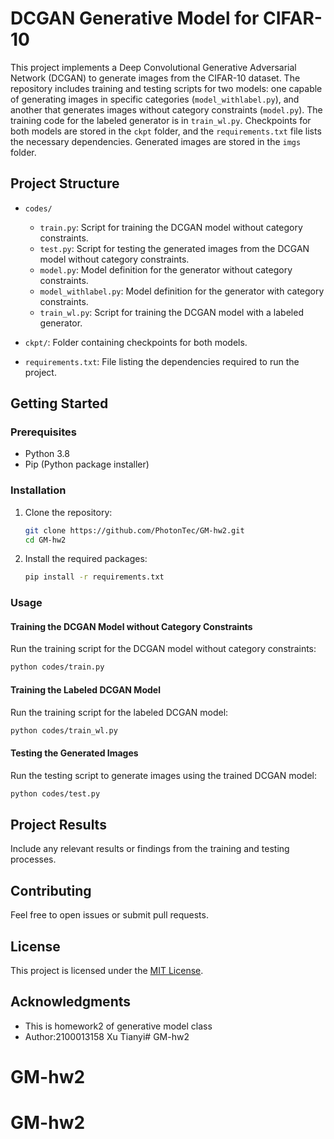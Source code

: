 # DCGAN Generative Model for CIFAR-10

This project implements a Deep Convolutional Generative Adversarial Network (DCGAN) to generate images from the CIFAR-10 dataset. The repository includes training and testing scripts for two models: one capable of generating images in specific categories (`model_withlabel.py`), and another that generates images without category constraints (`model.py`). The training code for the labeled generator is in `train_wl.py`. Checkpoints for both models are stored in the `ckpt` folder, and the `requirements.txt` file lists the necessary dependencies. Generated images are stored in the `imgs` folder.

## Project Structure

- `codes/`
  - `train.py`: Script for training the DCGAN model without category constraints.
  - `test.py`: Script for testing the generated images from the DCGAN model without category constraints.
  - `model.py`: Model definition for the generator without category constraints.
  - `model_withlabel.py`: Model definition for the generator with category constraints.
  - `train_wl.py`: Script for training the DCGAN model with a labeled generator.

- `ckpt/`: Folder containing checkpoints for both models.

- `requirements.txt`: File listing the dependencies required to run the project.

## Getting Started

### Prerequisites

- Python 3.8
- Pip (Python package installer)

### Installation

1. Clone the repository:

   ```bash
   git clone https://github.com/PhotonTec/GM-hw2.git
   cd GM-hw2

2. Install the required packages:

   ```bash
   pip install -r requirements.txt
   ```

### Usage

#### Training the DCGAN Model without Category Constraints

Run the training script for the DCGAN model without category constraints:

```bash
python codes/train.py
```

#### Training the Labeled DCGAN Model

Run the training script for the labeled DCGAN model:

```bash
python codes/train_wl.py
```

#### Testing the Generated Images

Run the testing script to generate images using the trained DCGAN model:

```bash
python codes/test.py
```

## Project Results

Include any relevant results or findings from the training and testing processes.

## Contributing

Feel free to open issues or submit pull requests.

## License

This project is licensed under the [MIT License](https://chat.openai.com/c/LICENSE).

## Acknowledgments

- This is homework2 of generative model class
- Author:2100013158 Xu Tianyi# GM-hw2

# GM-hw2
# GM-hw2
